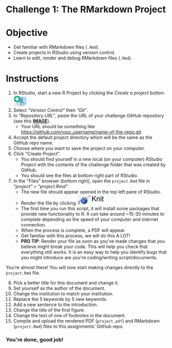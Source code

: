 # Challenge 1: The RMarkdown Project

# Objective
- Get familiar with RMarkdown files (`.Rmd`).
- Create projects in RStudio using version control.
- Learn to edit, render and debug RMarkdown files (`.Rmd`).

# Instructions

1. In RStudio, start a new R Project by clicking the *Create a project* button: ![Create a project](../imgs/rstudio_proj.png?raw=true "Create a project")
2. Select *"Version Control"* then *"Git"*.
3. In *"Repository URL"*, paste the URL of your challenge GitHub repository (see this [**IMAGE**](https://www.howtogeek.com/wp-content/uploads/2019/12/Copy-repo-URL-to-clipboard.png.pagespeed.ce.OoaKTWf-H_.png)).
    - Your URL should be something like https://github.com/your_username/name-of-the-repo.git.
4. Accept the default project directory which will be the same as the GitHub repo name.
5. Choose where you want to save the project on your computer.
6. Click "Create Project".
    - You should find yourself in a new local (on your computer) RStudio Project with the contents of the challenge folder that was created by GitHub.
    - You should see the files at bottom right part of RStudio.
7. In the "Files" browser (bottom right), open the `project.Rmd` file in *"project" > "project.Rmd"*.
    - The new file should appear opened in the top left pane of RStudio.
    - Render the file by clicking ![Knit the document](../imgs/rstudio_knit.png?raw=true "Knit the document")
    - The first time you run this script, it will install some packages that provide new functionality to R. It can take around ~15-30 minutes to complete depending on the speed of your computer and internet connection.
    - When the process is complete, a PDF will appear.
    - Get familiar with this process, we will do this A LOT!
    - **PRO TIP**: Render your file as soon as you've made changes that you believe might break your code. This will help you check that everything still works. It is an easy way to help you identify bugs that you might introduce are you're coding/writing script/documents.

You're almost there! You will now start making changes directly to the `project.Rmd` file.

8. Pick a better title for this document and change it.
9. Set yourself as the author of the document.
10. Change the institution to match your institution.
11. Replace the 5 keywords by 5 new keywords.
12. Add a new sentence to the introduction.
13. Change the title of the first figure.
14. Change the text of one of footnotes in the document.
15. Compile and upload the rendered PDF (`project.pdf`) and RMarkdown (`project.Rmd`) files to this assignments' GitHub repo.

### You're done, good job!

